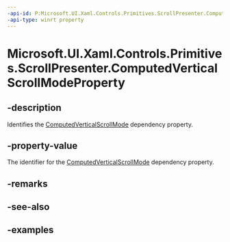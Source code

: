 ```yaml
---
-api-id: P:Microsoft.UI.Xaml.Controls.Primitives.ScrollPresenter.ComputedVerticalScrollModeProperty
-api-type: winrt property
---
```


# Microsoft.UI.Xaml.Controls.Primitives.ScrollPresenter.ComputedVerticalScrollModeProperty

<!--
public static Microsoft.UI.Xaml.DependencyProperty ComputedVerticalScrollModeProperty { get; }
-->


## -description

Identifies the [ComputedVerticalScrollMode](scrollpresenter_computedverticalscrollmode.md) dependency property.

## -property-value

The identifier for the [ComputedVerticalScrollMode](scrollpresenter_computedverticalscrollmode.md) dependency property.

## -remarks

## -see-also

## -examples



